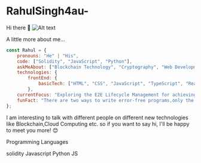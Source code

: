 # RahulSingh4au-

Hi there 👋
![Alt text](https://media.istockphoto.com/id/1339123353/video/cryptocurrency-blockchain-script-coding-looped-4k-footage.jpg?s=640x640&k=20&c=FkwXBoCZk--V3PmHxvOzBZgorVo26kyX03ONqB_spgs=)

 A little more about me...

```javascript
const Rahul = {
    pronouns: "He" | "His",
    code: ["Solidity", "JavaScript", "Python"],
    askMeAbout: ["Blockchain Technology", "Cryptography", "Web Development"],
    technologies: {
        frontEnd: {
            basicTech: ["HTML", "CSS", "JavaScript", "TypeScript", "ReactJs", "NextJs"]
        },
    currentFocus: "Exploring the E2E Lifecycle Management for achieving a Net-Zero Transition through Blockchain Technology.",
    funFact: "There are two ways to write error-free programs,only the third one works"
};
```


I am interesting to talk with different people on different new technologies like Blockchain,Cloud Computing etc. so if you want to say hi, I'll be happy to meet you more! 😊

Programming Languages

solidity	Javascript	Python	JS
